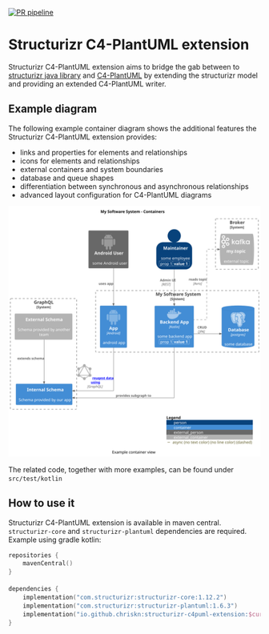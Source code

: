 [![PR pipeline](https://github.com/chriskn/structurizr-c4puml-extension/actions/workflows/pr-pipeline.yml/badge.svg?branch=main)](https://github.com/chriskn/structurizr-c4puml-extension/actions/workflows/pr-pipeline.yml)

# Structurizr C4-PlantUML extension

Structurizr C4-PlantUML extension aims to bridge the gab between to [structurizr java library](https://github.com/structurizr/java) and [C4-PlantUML](https://github.com/plantuml-stdlib/C4-PlantUML) by extending the structurizr model and providing an extended C4-PlantUML writer.   

## Example diagram

The following example container diagram shows the additional features the Structurizr C4-PlantUML extension provides: 

* links and properties for elements and relationships
* icons for elements and relationships
* external containers and system boundaries
* database and queue shapes
* differentiation between synchronous and asynchronous relationships
* advanced layout configuration for C4-PlantUML diagrams

![Example container diagram](./docs/container_example.svg)

The related code, together with more examples, can be found under `src/test/kotlin`

## How to use it 

Structurizr C4-PlantUML extension is available in maven central. `structurizr-core` and `structurizr-plantuml` dependencies are required. Example using gradle kotlin:

```kotlin
repositories {
    mavenCentral()
}

dependencies {
    implementation("com.structurizr:structurizr-core:1.12.2")
    implementation("com.structurizr:structurizr-plantuml:1.6.3")
    implementation("io.github.chriskn:structurizr-c4puml-extension:$currentVersion")
} 
```
